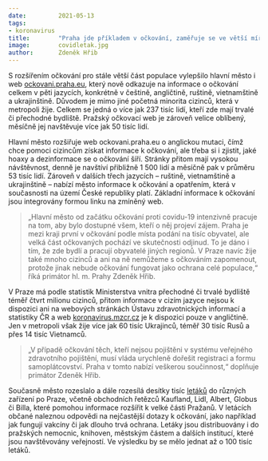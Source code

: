 ```yaml
---
date:         2021-05-13
tags:         
- koronavirus
title:        "Praha jde příkladem v očkování, zaměřuje se ve větší míře i na cizince. Informace ke koronaviru nabízí nově v pěti jazycích"
image: 	      covidletak.jpg
author:       Zdeněk Hřib
---
```


S rozšířením očkování pro stále větší část populace vylepšilo hlavní město i web [ockovani.praha.eu](https://ockovani.praha.eu), který nově odkazuje na informace o očkování celkem v pěti jazycích, konkrétně v češtině, angličtině, ruštině, vietnamštině a ukrajinštině. Důvodem je mimo jiné početná minorita cizinců, která v metropoli žije. Celkem se jedná o více jak 237 tisíc lidí, kteří zde mají trvalé či přechodné bydliště. Pražský očkovací web je zároveň velice oblíbený, měsíčně jej navštěvuje více jak 50 tisíc lidí.

Hlavní město rozšiřuje web ockovani.praha.eu o anglickou mutaci, čímž chce pomoci cizincům získat informace k očkování, ale třeba si i zjistit, jaké hoaxy a dezinformace se o očkování šíří. Stránky přitom mají vysokou návštěvnost, denně je navštíví přibližně 1 500 lidí a měsíčně pak v průměru 53 tisíc lidí. Zároveň v dalších třech jazycích – ruštině, vietnamštině a ukrajinštině – nabízí město informace k očkování a opatřením, která v současnosti na území České republiky platí. Základní informace k očkování jsou integrovány formou linku na zmíněný web.

> „Hlavní město od začátku očkování proti covidu-19 intenzivně pracuje na tom, aby bylo dostupné všem, kteří o něj projeví zájem. Praha je mezi kraji první v očkování podle místa podání na tisíc obyvatel, ale velká část očkovaných pochází ve skutečnosti odjinud. To je dáno i tím, že zde bydlí a pracují obyvatelé jiných regionů. V Praze navíc žije také mnoho cizinců a ani na ně nemůžeme s očkováním zapomenout, protože jinak nebude očkování fungovat jako ochrana celé populace,“ říká primátor hl. m. Prahy Zdeněk Hřib. 

V Praze má podle statistik Ministerstva vnitra přechodné či trvalé bydliště téměř čtvrt milionu cizinců, přitom informace v cizím jazyce nejsou k dispozici ani na webových stránkách Ústavu zdravotnických informací a statistiky ČR a web [koronavirus.mzcr.cz](https://koronavirus.mzcr.cz/en/) je k dispozici pouze v angličtině. Jen v metropoli však žije více jak 60 tisíc Ukrajinců, téměř 30 tisíc Rusů a přes 14 tisíc Vietnamců.

> „V případě očkování těch, kteří nejsou pojištěni v systému veřejného zdravotního pojištění, musí vláda urychleně dořešit registraci a formu samoplátcovství. Praha v tomto nabízí veškerou součinnost,“ doplňuje primátor Zdeněk Hřib.

Současně město rozeslalo a dále rozesílá desítky tisíc [letáků](/assets/pdf/covid/letak.pdf) do různých zařízení po Praze, včetně obchodních řetězců Kaufland, Lidl, Albert, Globus či Billa, které pomohou informace rozšířit k velké části Pražanů. V letácích občané naleznou odpovědi na nejčastější dotazy k očkování, jako například jak fungují vakcíny či jak dlouho trvá ochrana. Letáky jsou distribuovány i do pražských nemocnic, knihoven, městským částem a dalších institucí, které jsou navštěvovány veřejností. Ve výsledku by se mělo jednat až o 100 tisíc letáků.
